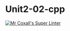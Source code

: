 # Unit2-02-cpp
[![Mr Coxall's Super Linter](https://github.com/ICS3U-Programming-DanielM/Unit2-02-cpp/workflows/Mr%20Coxall's%20Super%20Linter/badge.svg)](https://github.com/ICS3U-Programming-DanielM/Unit2-02-cpp/actions/)
